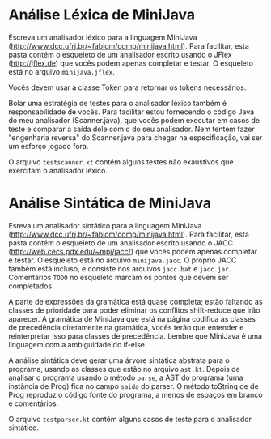 Análise Léxica de MiniJava
==========================

Escreva um analisador léxico para
a linguagem MiniJava (http://www.dcc.ufrj.br/~fabiom/comp/minijava.html).
Para facilitar, esta pasta contém o esqueleto de um analisador
escrito usando o JFlex (http://jflex.de) que vocês podem apenas
completar e testar. O esqueleto está no arquivo `minijava.jflex`.

Vocês devem usar a classe Token para retornar os tokens necessários.

Bolar uma estratégia de testes para o analisador léxico também
é responsabilidade de vocês. Para facilitar estou fornecendo o
código Java do meu analisador (Scanner.java), que vocês podem
executar em casos de teste e comparar a saída dele com o do
seu analisador. Nem tentem fazer "engenharia reversa" do
Scanner.java para chegar na especificação, vai ser um esforço
jogado fora.

O arquivo `testscanner.kt` contém alguns testes não
exaustivos que exercitam o analisador léxico.


Análise Sintática de MiniJava
=============================

Esreva um analisador sintático para
a linguagem MiniJava (http://www.dcc.ufrj.br/~fabiom/comp/minijava.html).
Para facilitar, esta pasta contém o esqueleto de um analisador
escrito usando o JACC (http://web.cecs.pdx.edu/~mpj/jacc/) que vocês podem apenas
completar e testar. O esqueleto está no arquivo `minijava.jacc`. O
próprio JACC também está incluso, e consiste nos arquivos `jacc.bat`
e `jacc.jar`. Comentários `TODO` no esqueleto marcam os pontos que devem ser
completados.

A parte de expressões da gramática está quase completa; estão
faltando as classes de prioridade para poder eliminar os conflitos
shift-reduce que irão aparecer. A gramática de MiniJava que está
na página codifica as classes de precedência diretamente na gramática,
vocês terão que entender e reinterpretar isso para classes de precedência.
Lembre que MiniJava é uma linguagem com a ambiguidade do if-else.

A análise sintática deve gerar uma árvore sintática abstrata
para o programa, usando as classes que estão no arquivo `ast.kt`.
Depois de analisar o programa usando o método `parse`, a AST do
programa (uma instância de Prog) fica no campo `saida` do parser.
O método toString de de Prog reproduz o código fonte do programa,
a menos de espaços em branco e comentários.

O arquivo `testparser.kt` contém alguns casos de teste para o
analisador sintático.


